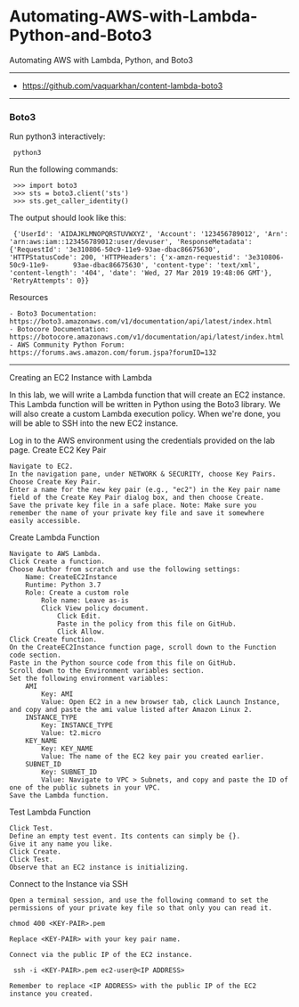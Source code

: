 # Automating-AWS-with-Lambda-Python-and-Boto3
Automating AWS with Lambda, Python, and Boto3

----------------------

- https://github.com/vaquarkhan/content-lambda-boto3

--------------------------


 
### Boto3

Run python3 interactively:

     python3

Run the following commands:

     >>> import boto3
     >>> sts = boto3.client('sts')
     >>> sts.get_caller_identity()

The output should look like this:

     {'UserId': 'AIDAJKLMNOPQRSTUVWXYZ', 'Account': '123456789012', 'Arn': 'arn:aws:iam::123456789012:user/devuser', 'ResponseMetadata':        {'RequestId': '3e310806-50c9-11e9-93ae-dbac86675630', 'HTTPStatusCode': 200, 'HTTPHeaders': {'x-amzn-requestid': '3e310806-50c9-11e9-      93ae-dbac86675630', 'content-type': 'text/xml', 'content-length': '404', 'date': 'Wed, 27 Mar 2019 19:48:06 GMT'}, 'RetryAttempts': 0}}

 
 
 
 
 Resources

    - Boto3 Documentation: https://boto3.amazonaws.com/v1/documentation/api/latest/index.html
    - Botocore Documentation: https://botocore.amazonaws.com/v1/documentation/api/latest/index.html
    - AWS Community Python Forum: https://forums.aws.amazon.com/forum.jspa?forumID=132
    
    
----------------------------------------

Creating an EC2 Instance with Lambda

In this lab, we will write a Lambda function that will create an EC2 instance. This Lambda function will be written in Python using the Boto3 library. We will also create a custom Lambda execution policy. When we're done, you will be able to SSH into the new EC2 instance.

Log in to the AWS environment using the credentials provided on the lab page.
Create EC2 Key Pair

    Navigate to EC2.
    In the navigation pane, under NETWORK & SECURITY, choose Key Pairs.
    Choose Create Key Pair.
    Enter a name for the new key pair (e.g., "ec2") in the Key pair name field of the Create Key Pair dialog box, and then choose Create.
    Save the private key file in a safe place. Note: Make sure you remember the name of your private key file and save it somewhere easily accessible.

Create Lambda Function

    Navigate to AWS Lambda.
    Click Create a function.
    Choose Author from scratch and use the following settings:
        Name: CreateEC2Instance
        Runtime: Python 3.7
        Role: Create a custom role
            Role name: Leave as-is
            Click View policy document.
                Click Edit.
                Paste in the policy from this file on GitHub.
                Click Allow.
    Click Create function.
    On the CreateEC2Instance function page, scroll down to the Function code section.
    Paste in the Python source code from this file on GitHub.
    Scroll down to the Environment variables section.
    Set the following environment variables:
        AMI
            Key: AMI
            Value: Open EC2 in a new browser tab, click Launch Instance, and copy and paste the ami value listed after Amazon Linux 2.
        INSTANCE_TYPE
            Key: INSTANCE_TYPE
            Value: t2.micro
        KEY_NAME
            Key: KEY_NAME
            Value: The name of the EC2 key pair you created earlier.
        SUBNET_ID
            Key: SUBNET_ID
            Value: Navigate to VPC > Subnets, and copy and paste the ID of one of the public subnets in your VPC.
    Save the Lambda function.

Test Lambda Function

    Click Test.
    Define an empty test event. Its contents can simply be {}.
    Give it any name you like.
    Click Create.
    Click Test.
    Observe that an EC2 instance is initializing.

Connect to the Instance via SSH

    Open a terminal session, and use the following command to set the permissions of your private key file so that only you can read it.

    chmod 400 <KEY-PAIR>.pem

    Replace <KEY-PAIR> with your key pair name.

    Connect via the public IP of the EC2 instance.

     ssh -i <KEY-PAIR>.pem ec2-user@<IP ADDRESS>

    Remember to replace <IP ADDRESS> with the public IP of the EC2 instance you created.

